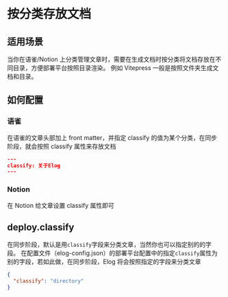 # 按分类存放文档

## 适用场景

当你在语雀/Notion 上分类管理文章时，需要在生成文档时按分类将文档存放在不同目录，方便部署平台按照目录渲染。
例如 Vitepress 一般是按照文件夹生成文档和目录。

## 如何配置

### 语雀

在语雀的文章头部加上 front matter，并指定 classify 的值为某个分类，在同步阶段，就会按照 classify 属性来存放文档

```json
---
classify: 关于Elog
---
```

### Notion

在 Notion 给文章设置 classify 属性即可

## deploy.classify

在同步阶段，默认是用`classify`字段来分类文章，当然你也可以指定别的的字段。
在配置文件（elog-config.json）的部署平台配置中的指定`classify`属性为别的字段，若如此做，在同步阶段，Elog 将会按照指定的字段来分类文章

```json
{
  "classify": "directory"
}
```
